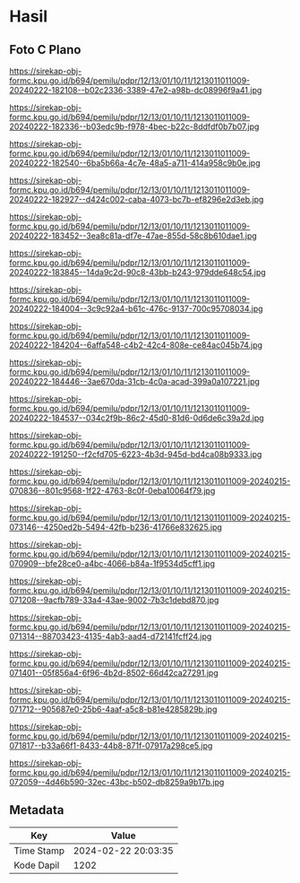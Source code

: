 # Hasil

## Foto C Plano

https://sirekap-obj-formc.kpu.go.id/b694/pemilu/pdpr/12/13/01/10/11/1213011011009-20240222-182108--b02c2336-3389-47e2-a98b-dc08996f9a41.jpg

https://sirekap-obj-formc.kpu.go.id/b694/pemilu/pdpr/12/13/01/10/11/1213011011009-20240222-182336--b03edc9b-f978-4bec-b22c-8ddfdf0b7b07.jpg

https://sirekap-obj-formc.kpu.go.id/b694/pemilu/pdpr/12/13/01/10/11/1213011011009-20240222-182540--6ba5b66a-4c7e-48a5-a711-414a958c9b0e.jpg

https://sirekap-obj-formc.kpu.go.id/b694/pemilu/pdpr/12/13/01/10/11/1213011011009-20240222-182927--d424c002-caba-4073-bc7b-ef8296e2d3eb.jpg

https://sirekap-obj-formc.kpu.go.id/b694/pemilu/pdpr/12/13/01/10/11/1213011011009-20240222-183452--3ea8c81a-df7e-47ae-855d-58c8b610dae1.jpg

https://sirekap-obj-formc.kpu.go.id/b694/pemilu/pdpr/12/13/01/10/11/1213011011009-20240222-183845--14da9c2d-90c8-43bb-b243-979dde648c54.jpg

https://sirekap-obj-formc.kpu.go.id/b694/pemilu/pdpr/12/13/01/10/11/1213011011009-20240222-184004--3c9c92a4-b61c-476c-9137-700c95708034.jpg

https://sirekap-obj-formc.kpu.go.id/b694/pemilu/pdpr/12/13/01/10/11/1213011011009-20240222-184204--6affa548-c4b2-42c4-808e-ce84ac045b74.jpg

https://sirekap-obj-formc.kpu.go.id/b694/pemilu/pdpr/12/13/01/10/11/1213011011009-20240222-184446--3ae670da-31cb-4c0a-acad-399a0a107221.jpg

https://sirekap-obj-formc.kpu.go.id/b694/pemilu/pdpr/12/13/01/10/11/1213011011009-20240222-184537--034c2f9b-86c2-45d0-81d6-0d6de6c39a2d.jpg

https://sirekap-obj-formc.kpu.go.id/b694/pemilu/pdpr/12/13/01/10/11/1213011011009-20240222-191250--f2cfd705-6223-4b3d-945d-bd4ca08b9333.jpg

https://sirekap-obj-formc.kpu.go.id/b694/pemilu/pdpr/12/13/01/10/11/1213011011009-20240215-070836--801c9568-1f22-4763-8c0f-0eba10064f79.jpg

https://sirekap-obj-formc.kpu.go.id/b694/pemilu/pdpr/12/13/01/10/11/1213011011009-20240215-073146--4250ed2b-5494-42fb-b236-41766e832625.jpg

https://sirekap-obj-formc.kpu.go.id/b694/pemilu/pdpr/12/13/01/10/11/1213011011009-20240215-070909--bfe28ce0-a4bc-4066-b84a-1f9534d5cff1.jpg

https://sirekap-obj-formc.kpu.go.id/b694/pemilu/pdpr/12/13/01/10/11/1213011011009-20240215-071208--9acfb789-33a4-43ae-9002-7b3c1debd870.jpg

https://sirekap-obj-formc.kpu.go.id/b694/pemilu/pdpr/12/13/01/10/11/1213011011009-20240215-071314--88703423-4135-4ab3-aad4-d72141fcff24.jpg

https://sirekap-obj-formc.kpu.go.id/b694/pemilu/pdpr/12/13/01/10/11/1213011011009-20240215-071401--05f856a4-6f96-4b2d-8502-66d42ca27291.jpg

https://sirekap-obj-formc.kpu.go.id/b694/pemilu/pdpr/12/13/01/10/11/1213011011009-20240215-071712--905687e0-25b6-4aaf-a5c8-b81e4285829b.jpg

https://sirekap-obj-formc.kpu.go.id/b694/pemilu/pdpr/12/13/01/10/11/1213011011009-20240215-071817--b33a66f1-8433-44b8-871f-07917a298ce5.jpg

https://sirekap-obj-formc.kpu.go.id/b694/pemilu/pdpr/12/13/01/10/11/1213011011009-20240215-072059--4d46b590-32ec-43bc-b502-db8259a9b17b.jpg


## Metadata

| Key        | Value               |
| ---------- | ------------------- |
| Time Stamp | 2024-02-22 20:03:35 |
| Kode Dapil | 1202                |



